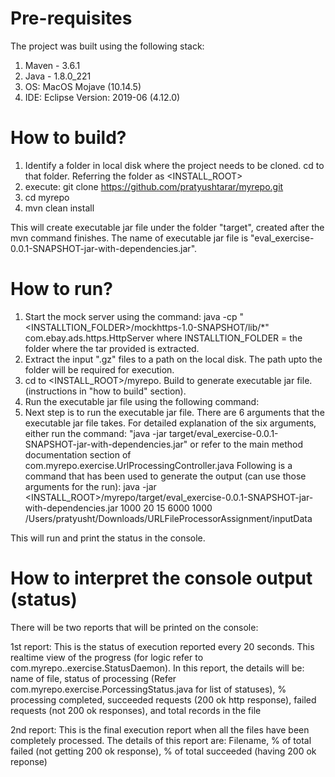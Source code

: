 # Pre-requisites

The project was built using the following stack:
1. Maven - 3.6.1
2. Java -  1.8.0_221
3. OS: MacOS Mojave (10.14.5)
4. IDE: Eclipse Version: 2019-06 (4.12.0)


# How to build?

1. Identify a folder in local disk where the project needs to be cloned. cd to that folder. Referring the folder as <INSTALL_ROOT>
2. execute: git clone https://github.com/pratyushtarar/myrepo.git
3. cd myrepo
4. mvn clean install

This will create executable jar file under the folder "target", created after the mvn command finishes. The name of executable jar file is "eval_exercise-0.0.1-SNAPSHOT-jar-with-dependencies.jar".

# How to run?

1. Start the mock server using the command:
	java -cp "<INSTALLTION_FOLDER>/mockhttps-1.0-SNAPSHOT/lib/*" com.ebay.ads.https.HttpServer
	where INSTALLTION_FOLDER = the folder where the tar provided is extracted.
2. Extract the input ".gz" files to a path on the local disk. The path upto the folder will be required for execution.
3. cd to <INSTALL_ROOT>/myrepo. Build to generate executable jar file. (instructions in "how to build" section).
4. Run the executable jar file using the following command:
5. Next step is to run the executable jar file. There are 6 arguments that the executable jar file takes. For detailed explanation of the  six arguments, either run the command: "java -jar target/eval_exercise-0.0.1-SNAPSHOT-jar-with-dependencies.jar" or refer to the main method documentation section of com.myrepo.exercise.UrlProcessingController.java
Following is a command that has been used to generate the output (can use those arguments for the run):
java -jar <INSTALL_ROOT>/myrepo/target/eval_exercise-0.0.1-SNAPSHOT-jar-with-dependencies.jar 1000 20 15 6000 1000 /Users/pratyusht/Downloads/URLFileProcessorAssignment/inputData

This will run and print the status in the console.

# How to interpret the console output (status)

There will be two reports that will be printed on the console:

1st report: This is the status of execution reported every 20 seconds. This realtime view of the progress (for logic refer to com.myrepo..exercise.StatusDaemon). In this report, the details will be:
name of file, status of processing (Refer com.myrepo.exercise.PorcessingStatus.java for list of statuses), % processing completed, succeeded requests (200 ok http response), failed requests (not 200 ok responses), and total records in the file

2nd report: This is the final execution report when all the files have been completely processed. The details of this report are:
Filename, % of total failed (not getting 200 ok response), % of total succeeded (having 200 ok reponse)
 



